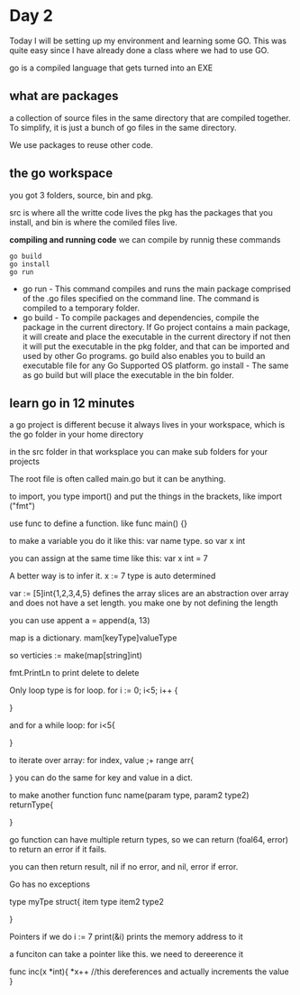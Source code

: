 # Day 2

Today I will be setting up my environment and learning some GO. This was quite easy since I have already done a class where we had to use GO.

go is a compiled language that gets turned into an EXE

## what are packages

a collection of source files in the same directory that are compiled together. To simplify, it is just a bunch of go files in the same directory.

We use packages to reuse other code.

## the go workspace

you got 3 folders, source, bin and pkg.

src is where all the writte code lives
the pkg has the packages that you install, and
bin is where the comiled files live.

**compiling and running code**
we can compile by runnig these commands

    go build
    go install
    go run

-   go run - This command compiles and runs the main package comprised of the .go files specified on the command line. The command is compiled to a temporary folder.
-   go build - To compile packages and dependencies, compile the package in the current directory. If Go project contains a main package, it will create and place the executable in the current directory if not then it will put the executable in the pkg folder, and that can be imported and used by other Go programs. go build also enables you to build an executable file for any Go Supported OS platform.
    go install - The same as go build but will place the executable in the bin folder.

## learn go in 12 minutes

a go project is different becuse it always lives in your workspace, which is the go folder in your home directory

in the src folder in that worksplace you can make sub folders for your projects

The root file is often called main.go but it can be anything.

to import, you type import() and put the things in the brackets, like
import ("fmt")

use func to define a function. like func main() {}

to make a variable you do it like this: var name type. so var x int

you can assign at the same time like this: var x int = 7

A better way is to infer it. x := 7 type is auto determined

var := [5]int{1,2,3,4,5} defines the array
slices are an abstraction over array and does not have a set length.
you make one by not defining the length

you can use appent
a = append(a, 13)

map is a dictionary. mam[keyType]valueType

so verticies := make(map[string]int)

fmt.PrintLn to print
delete to delete

Only loop type is for loop.
for i := 0; i<5; i++ {

}

and for a while loop:
for i<5{

}

to iterate over array:
for index, value ;+ range arr{

}
you can do the same for key and value in a dict.

to make another function
func name(param type, param2 type2) returnType{

}

go function can have multiple return types, so we can return (foal64, error) to return an error if it fails.

you can then return result, nil if no error, and nil, error if error.

Go has no exceptions

type myTpe struct{
item type
item2 type2

}

Pointers
if we do
i := 7
print(&i) prints the memory address to it

a funciton can take a pointer like this. we need to dereerence it

func inc(x *int){
*x++ //this dereferences and actually increments the value
}
